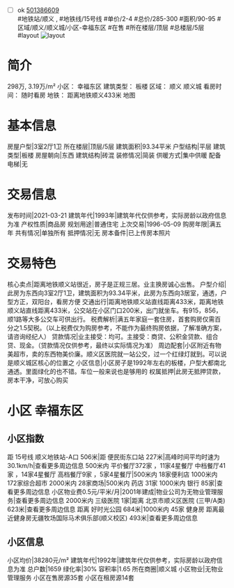- [ ] ok [501386609](https://bj.5i5j.com/ershoufang/501386609.html)  
 #地铁站/顺义 ,  #地铁线/15号线
#单价/2-4 #总价/285-300 #面积/90-95   #区域/顺义/顺义城/小区-幸福东区 #在售 #所在楼层/顶层 #总楼层/5层 #layout 
![layout](http://image2a.5i5j.com/bdir/layout/5378f352cf9b4be7b0acdb1bf507f041.jpg_P5.jpg) 
# 简介 
 298万,  3.19万/m² 
小区： 幸福东区
建筑类型： 板楼
区域： 顺义 顺义城
看房时间： 随时看房
地铁： 距离地铁顺义433米 地图
# 基本信息 
 房屋户型|3室2厅1卫
所在楼层|顶层/5层
建筑面积|93.34平米
户型结构|平层
建筑类型|板楼
房屋朝向|东西
建筑结构|砖混
装修情况|简装
供暖方式|集中供暖
配备电梯|无
# 交易信息 
 发布时间|2021-03-21
建筑年代|1993年|建筑年代仅供参考，实际房龄以政府信息为准
产权性质|商品房
规划用途|普通住宅
上次交易|1996-05-09
购房年限|满五年
共有情况|单独所有
抵押情况|无
房本备件|已上传房本照片
# 交易特色 
 核心卖点|距离地铁顺义站很近，房子是正规三居。业主换房诚心出售。
户型介绍|此房为东西向3室2厅1卫，建筑面积为93.34平米，此房为东西向3居室，通透，户型方正，双阳台，看房方便
交通出行|距离地铁顺义站直线距离433米，距离地铁顺义站直线距离433米，公交站在小区门口200米，出门就坐车。有915，856，顺1路等大多公交车可供出行。
税费解析|满五年家庭一套住房，首套购房仅需百分之1.5契税。（以上税费仅为购房参考，不能作为最终购房依据，了解准确方案，请咨询经纪人）
贷款情况|业主接受：均可。主接受：商贷、公积金贷款、组合贷、现金。（贷款情况仅供参考，最终以实际情况为准）
周边配套|小区附近有物美超市，卖的东西物美价廉。顺义区医院就一站公交，过一个红绿灯就到。可以说是顺义城区核心的位置之
小区信息|小区房子是1992年左右的板楼，户型大都南北通透。里面绿化的也不错。车位一般来说也是够用的
权属抵押|此房无抵押贷款，房本干净，可放心购买
# 小区 幸福东区
## 小区指数 
 距 15号线 顺义地铁站-A口 506米|距 便民街东口站 227米|高峰时间平均时速为30.1km/h|查看更多周边信息
500米内 平价餐厅372家 ，11家4星餐厅
中档餐厅41家 ，14家4星餐厅
高档餐厅9家 ，5家4星餐厅|500米内 18家便利店
1000米内 172家综合超市
2000米内 28家商场|500米内 药店 31家
1000米内 银行 85家|查看更多周边信息
小区物业费0.5元/平米/月|2001年建成|物业公司为无物业管理服务|查看更多周边信息
2000米内 三级医院 1家|距离 北京市顺义区医院 (三甲/A类) 623米|查看更多周边信息
距离 好时光公园 684米|1000米内 45家 健身房
距离最近健身房无疆牧场国际马术俱乐部(顺义校区) 493米|查看更多周边信息
## 小区信息 
 小区均价|38280元/m²
建筑年代|1992年|建筑年代仅供参考，实际房龄以政府信息为准
总户数|1659
绿化率|30%
容积率|1.65
所在商圈|顺义城
小区物业|无物业管理服务
小区在售房源35套
小区在租房源14套
